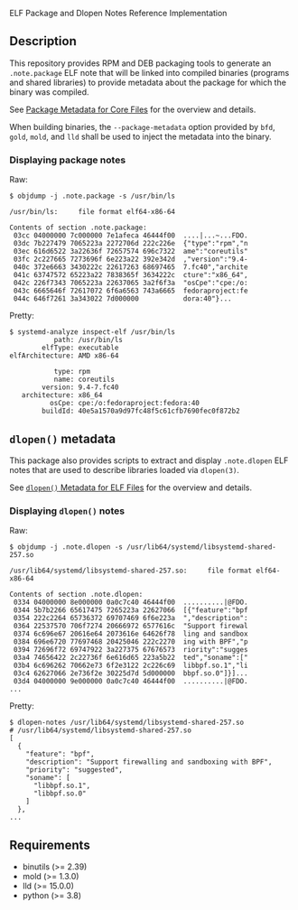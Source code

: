 ELF Package and Dlopen Notes Reference Implementation

## Description

This repository provides RPM and DEB packaging tools to generate an
`.note.package` ELF note that will be linked into compiled binaries (programs
and shared libraries) to provide metadata about the package for which the
binary was compiled.

See [Package Metadata for Core Files](https://systemd.io/ELF_PACKAGE_METADATA/)
for the overview and details.

When building binaries, the `--package-metadata` option provided by
`bfd`, `gold`, `mold`, and `lld` shall be used to inject the metadata
into the binary.

### Displaying package notes

Raw:
```console
$ objdump -j .note.package -s /usr/bin/ls

/usr/bin/ls:     file format elf64-x86-64

Contents of section .note.package:
 03cc 04000000 7c000000 7e1afeca 46444f00  ....|...~...FDO.
 03dc 7b227479 7065223a 2272706d 222c226e  {"type":"rpm","n
 03ec 616d6522 3a22636f 72657574 696c7322  ame":"coreutils"
 03fc 2c227665 7273696f 6e223a22 392e342d  ,"version":"9.4-
 040c 372e6663 3430222c 22617263 68697465  7.fc40","archite
 041c 63747572 65223a22 7838365f 3634222c  cture":"x86_64",
 042c 226f7343 7065223a 22637065 3a2f6f3a  "osCpe":"cpe:/o:
 043c 6665646f 72617072 6f6a6563 743a6665  fedoraproject:fe
 044c 646f7261 3a343022 7d000000           dora:40"}...
```

Pretty:
```console
$ systemd-analyze inspect-elf /usr/bin/ls
           path: /usr/bin/ls
        elfType: executable
elfArchitecture: AMD x86-64

           type: rpm
           name: coreutils
        version: 9.4-7.fc40
   architecture: x86_64
          osCpe: cpe:/o:fedoraproject:fedora:40
        buildId: 40e5a1570a9d97fc48f5c61cfb7690fec0f872b2
```

## `dlopen()` metadata

This package also provides scripts to extract and display
`.note.dlopen` ELF notes that are used to describe libraries loaded via `dlopen(3)`.

See [`dlopen()` Metadata for ELF Files](https://systemd.io/ELF_DLOPEN_METADATA/)
for the overview and details.

### Displaying `dlopen()` notes

Raw:
```console
$ objdump -j .note.dlopen -s /usr/lib64/systemd/libsystemd-shared-257.so

/usr/lib64/systemd/libsystemd-shared-257.so:     file format elf64-x86-64

Contents of section .note.dlopen:
 0334 04000000 8e000000 0a0c7c40 46444f00  ..........|@FDO.
 0344 5b7b2266 65617475 7265223a 22627066  [{"feature":"bpf
 0354 222c2264 65736372 69707469 6f6e223a  ","description":
 0364 22537570 706f7274 20666972 6577616c  "Support firewal
 0374 6c696e67 20616e64 2073616e 64626f78  ling and sandbox
 0384 696e6720 77697468 20425046 222c2270  ing with BPF","p
 0394 72696f72 69747922 3a227375 67676573  riority":"sugges
 03a4 74656422 2c22736f 6e616d65 223a5b22  ted","soname":["
 03b4 6c696262 70662e73 6f2e3122 2c226c69  libbpf.so.1","li
 03c4 62627066 2e736f2e 30225d7d 5d000000  bbpf.so.0"]}]...
 03d4 04000000 9e000000 0a0c7c40 46444f00  ..........|@FDO.
...
```

Pretty:
```console
$ dlopen-notes /usr/lib64/systemd/libsystemd-shared-257.so
# /usr/lib64/systemd/libsystemd-shared-257.so
[
  {
    "feature": "bpf",
    "description": "Support firewalling and sandboxing with BPF",
    "priority": "suggested",
    "soname": [
      "libbpf.so.1",
      "libbpf.so.0"
    ]
  },
...
```

## Requirements
* binutils (>= 2.39)
* mold (>= 1.3.0)
* lld (>= 15.0.0)
* python (>= 3.8)
